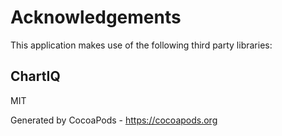 # Acknowledgements
This application makes use of the following third party libraries:

## ChartIQ

MIT

Generated by CocoaPods - https://cocoapods.org
